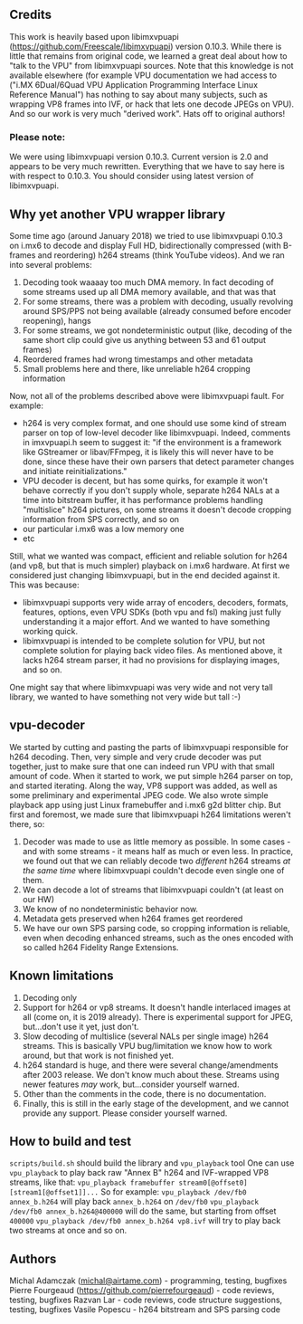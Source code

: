 ## Credits
This work is heavily based upon libimxvpuapi (https://github.com/Freescale/libimxvpuapi) version 0.10.3. While there is little that remains from original code, we learned a great deal about how to "talk to the VPU" from libimxvpuapi sources. Note that this knowledge is not available elsewhere (for example VPU documentation we had access to ("i.MX 6Dual/6Quad VPU Application Programming Interface Linux Reference Manual") has nothing to say about many subjects, such as wrapping VP8 frames into IVF, or hack that lets one decode JPEGs on VPU). And so our work is very much "derived work". Hats off to original authors!

### Please note:
We were using libimxvpuapi version 0.10.3. Current version is 2.0 and appears to be very much rewritten. Everything that we have to say here is with respect to 0.10.3. You should consider using latest version of libimxvpuapi.

## Why yet another VPU wrapper library
Some time ago (around January 2018) we tried to use libimxvpuapi 0.10.3 on i.mx6 to decode and
display Full HD, bidirectionally compressed (with B-frames and reordering) h264 streams
(think YouTube videos). And we ran into several problems:
1) Decoding took waaaay too much DMA memory. In fact decoding of some streams used up all DMA memory available, and that was that
2) For some streams, there was a problem with decoding, usually revolving around SPS/PPS not being available (already consumed before encoder reopening), hangs
3) For some streams, we got nondeterministic output (like, decoding of the same short clip could give us anything between 53 and 61 output frames)
4) Reordered frames had wrong timestamps and other metadata
5) Small problems here and there, like unreliable h264 cropping information

Now, not all of the problems described above were libimxvpuapi fault. For example:
- h264 is very complex format, and one should use some kind of stream parser on top of low-level decoder like libimxvpuapi. Indeed, comments in imxvpuapi.h seem to suggest it: "if the environment is a framework like GStreamer or libav/FFmpeg, it is likely this will never have to be done, since these have their own parsers that detect parameter changes and initiate reinitializations."
- VPU decoder is decent, but has some quirks, for example it won't behave correctly if you don't supply whole, separate h264 NALs at a time into bitstream buffer, it has performance problems handling "multislice" h264 pictures, on some streams it doesn't decode cropping information from SPS correctly, and so on
- our particular i.mx6 was a low memory one
- etc

Still, what we wanted was compact, efficient and reliable solution for h264 (and vp8, but that is much simpler) playback on i.mx6 hardware. At first we considered just changing
libimxvpuapi, but in the end decided against it. This was because:
- libimxvpuapi supports very wide array of encoders, decoders, formats, features, options, even VPU SDKs (both vpu and fsl) making just fully understanding it a major effort. And we wanted to have something working quick.
- libimxvpuapi is intended to be complete solution for VPU, but not complete solution for playing back video files. As mentioned above, it lacks h264 stream parser, it had no provisions for displaying images, and so on.

One might say that where libimxvpuapi was very wide and not very tall library, we wanted to have something not very wide but tall :-)

## vpu-decoder
We started by cutting and pasting the parts of libimxvpuapi responsible for h264 decoding. Then, very simple and very crude decoder was put together, just to make sure that one can indeed run VPU with that small amount of code. When it started to work, we put simple h264 parser on top, and started iterating. Along the way, VP8 support was added, as well as some preliminary and experimental JPEG code. We also wrote simple playback app using just Linux framebuffer and i.mx6 g2d blitter chip. But first and foremost, we made sure that libimxvpuapi h264 limitations weren't there, so:
1) Decoder was made to use as little memory as possible. In some cases - and with some streams - it means half as much or even less. In practice, we found out that we can reliably decode two _different_ h264 streams _at the same time_ where libimxvpuapi couldn't decode even single one of them.
2) We can decode a lot of streams that libimxvpuapi couldn't (at least on our HW)
3) We know of no nondeterministic behavior now. 
4) Metadata gets preserved when h264 frames get reordered
5) We have our own SPS parsing code, so cropping information is reliable, even when decoding enhanced streams, such as the ones encoded with so called h264 Fidelity Range Extensions.

## Known limitations
1) Decoding only
2) Support for h264 or vp8 streams. It doesn't handle interlaced images at all (come on, it is 2019 already). There is experimental support for JPEG, but...don't use it yet, just don't.
3) Slow decoding of multislice (several NALs per single image) h264 streams. This is basically VPU bug/limitation we know how to work around, but that work is not finished yet.
4) h264 standard is huge, and there were several change/amendments after 2003 release. We don't know much about these. Streams using newer features _may_ work, but...consider yourself warned.
5) Other than the comments in the code, there is no documentation.
6) Finally, this is still in the early stage of the development, and we cannot provide any support. Please consider yourself warned.

## How to build and test
`scripts/build.sh` should build the library and `vpu_playback` tool
One can use `vpu_playback` to play back raw "Annex B" h264 and IVF-wrapped VP8 streams, like that:
`vpu_playback framebuffer stream0[@offset0] [stream1[@offset1]]...`
So for example:
`vpu_playback /dev/fb0 annex_b.h264` will play back `annex_b.h264` on `/dev/fb0`
`vpu_playback /dev/fb0 annex_b.h264@400000` will do the same, but starting from offset `400000`
`vpu_playback /dev/fb0 annex_b.h264 vp8.ivf` will try to play back two streams at once
and so on.

## Authors

Michal Adamczak (michal@airtame.com) - programming, testing, bugfixes
Pierre Fourgeaud (https://github.com/pierrefourgeaud) - code reviews, testing, bugfixes
Razvan Lar - code reviews, code structure suggestions, testing, bugfixes
Vasile Popescu - h264 bitstream and SPS parsing code
